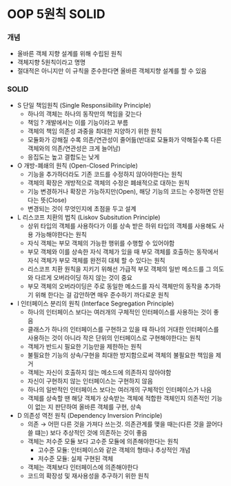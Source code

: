 # OOP 5원칙 SOLID
### 개념
- 올바른 객체 지향 설계를 위해 수립된 원칙
- 객체지향 5원칙이라고 명명
- 절대적은 아니지만 이 규칙을 준수한다면 올바른 객체지향 설계를 할 수 있음
### SOLID
- S 단일 책임원칙 (Single Responsiibility Principle)
    - 하나의 객체는 하나의 동작만의 책임을 갖는다
    - 책임 ? 개발에서는 이를 기능이라고 부름
    - 객체의 책임 의존성 과중을 최대한 지양하기 위한 원칙
    - 모듈화가 강해질 수록 의존/연관성이 줄어듦(반대로 모듈화가 약해질수록 다른 객체와의 의존/연관성은 크게 늘어남)
    - 응집도는 높고 결합도는 낮게
- O 개방-폐쇄의 원칙 (Open-Closed Principle)
    - 기능을 추가하더라도 기존 코드를 수정하지 않아야한다는 원칙
    - 객체의 확장은 개방적으로 객체의 수정은 폐쇄적으로 대하는 원칙
    - 기능 변경하거나 확장은 가능하지만(Open), 해당 기능의 코드는 수정하면 안된다는 뜻(Close)
    - 변경되는 것이 무엇인지에 초점을 두고 설계
- L 리스코프 치환의 법칙 (Liskov Subsitution Principle)
    - 상위 타입의 객체를 사용하다가 이를 상속 받은 하위 타입의 객체를 사용해도 사용 가능해야한다는 원칙
    - 자식 객체는 부모 객체의 가능한 행위를 수행할 수 있어야함
    - 부모 객체와 이를 상속한 자식 객체가 있을 때 부모 객체를 호출하는 동작에서 자식 객체가 부모 객체를 완전히 대체 할 수 있다는 원칙
    - 리스코프 치환 원칙을 지키기 위해선 가급적 부모 객체의 일반 메소드를 그 의도와 다르게 오버라이딩 하지 않는 것이 중요
    - 부모 객체의 오버라이딩은 주로 동일한 메소드를 자식 객체만의 동작을 추가하기 위해 한다는 걸 감안하면 매우 준수하기 까다로운 원칙
- I 인터페이스 분리의 원칙 (Interface Segregation Principle)
    - 하나의 인터페이스 보다는 여러개의 구체적인 인터페이스를 사용하는 것이 좋음
    - 클래스가 하나의 인터페이스를 구현하고 있을 때 하나의 거대한 인터페이스를 사용하는 것이 아니라 작은 단위의 인터페이스로 구현해야한다는 원칙
    - 객체가 반드시 필요한 기능만을 제한하는 원칙
    - 불필요한 기능의 상속/구현을 최대한 방지함으로써 객체의 불필요한 책임을 제거
    - 객체는 자신이 호출하지 않는 메소드에 의존하지 않아야함
    - 자신이 구현하지 않는 인터페이스는 구현하지 않음
    - 하나의 일반적인 인터페이스 보다는 여러개의 구체적인 인터페이스가 나음
    - 객체를 상속할 땐 해당 객체가 상속받는 객체에 적합한 객체인지 의존적인 기능이 없는 지 판단하여 올바른 객체를 구현, 상속
- D 의존성 역전 원칙 (Dependency Inversion Principle)
    - 의존 → 어떤 다른 것을 가져다 쓰는것. 의존관계를 맺을 때는(다른 것을 끌어다 쓸 떄는) 보다 추상적인 것에 의존하는 것이 좋음
    - 객체는 저수준 모듈 보다 고수준 모듈에 의존해야한다는 원칙
        - 고수준 모듈: 인터페이스와 같은 객체의 형태나 추상적인 개념
        - 저수준 모듈: 실제 구현된 객체
    - 객체는 객체보다 인터페이스에 의존해야한다
    - 코드의 확장성 및 재사용성을 추구하기 위한 원칙